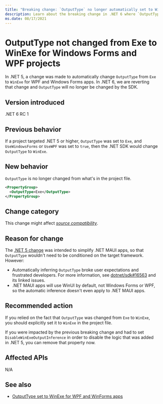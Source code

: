 ```yaml
---
title: "Breaking change: `OutputType` no longer automatically set to WinExe"
description: Learn about the breaking change in .NET 6 where `OutputType` for WPF and Windows Forms projects is no longer automatically set to `WinExe`.
ms.date: 08/17/2021
---
```

# OutputType not changed from Exe to WinExe for Windows Forms and WPF projects

In .NET 5, a change was made to automatically change `OutputType` from `Exe` to `WinExe` for WPF and Windows Forms apps. In .NET 6, we are reverting that change and `OutputType` will no longer be changed by the SDK.

## Version introduced

.NET 6 RC 1

## Previous behavior

If a project targeted .NET 5 or higher, `OutputType` was set to `Exe`, and `UseWindowsForms` or `UseWPF` was set to `true`, then the .NET SDK would change `OutputType` to `WinExe`.

## New behavior

`OutputType` is no longer changed from what's in the project file.

```xml
<PropertyGroup>
  <OutputType>Exe</OutputType>
</PropertyGroup>
```

## Change category

This change might affect [*source compatibility*](../../categories.md#source-compatibility).

## Reason for change

The [.NET 5 change](../5.0/automatically-infer-winexe-output-type.md) was intended to simplify .NET MAUI apps, so that `OutputType` wouldn't need to be conditioned on the target framework. However:

- Automatically inferring `OutputType` broke user expectations and frustrated developers. For more information, see [dotnet/sdk#16563](https://github.com/dotnet/sdk/issues/16563) and its linked issues.
- .NET MAUI apps will use WinUI by default, not Windows Forms or WPF, so the automatic inference doesn't even apply to .NET MAUI apps.

## Recommended action

If you relied on the fact that `OutputType` was changed from `Exe` to `WinExe`, you should explicitly set it to `WinExe` in the project file.

If you were impacted by the previous breaking change and had to set `DisableWinExeOutputInference` in order to disable the logic that was added in .NET 5, you can remove that property now.

## Affected APIs

N/A

## See also

- [OutputType set to WinExe for WPF and WinForms apps](../5.0/automatically-infer-winexe-output-type.md)
